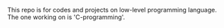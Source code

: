 This repo is for codes and projects on low-level programming language. The one working on is 'C-programming'. 
